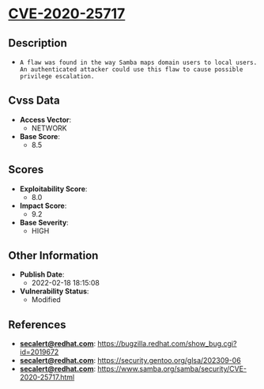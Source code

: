 
# [CVE-2020-25717](https://bugzilla.redhat.com/show_bug.cgi?id=2019672)

## Description

- `A flaw was found in the way Samba maps domain users to local users. An authenticated attacker could use this flaw to cause possible privilege escalation.`

## Cvss Data

- **Access Vector**:
  - NETWORK
- **Base Score**:
  - 8.5

## Scores

- **Exploitability Score**:
  - 8.0
- **Impact Score**:
  - 9.2
- **Base Severity**:
  - HIGH

## Other Information

- **Publish Date**:
  - 2022-02-18 18:15:08
- **Vulnerability Status**:
  - Modified

## References

- **secalert@redhat.com**: https://bugzilla.redhat.com/show_bug.cgi?id=2019672
- **secalert@redhat.com**: https://security.gentoo.org/glsa/202309-06
- **secalert@redhat.com**: https://www.samba.org/samba/security/CVE-2020-25717.html
